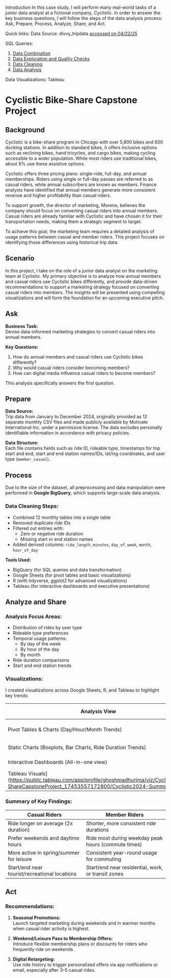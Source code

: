 Introduction
In this case study, I will perform many real-world tasks of a junior data analyst at a fictional company, Cyclistic. In order to answer the key business questions, I will follow the steps of the data analysis process: Ask, Prepare, Process, Analyze, Share, and Act.

Quick links:
Data Source: divvy_tripdata [accessed on 04/22/25](https://divvy-tripdata.s3.amazonaws.com/index.html)

SQL Queries:
01. [Data Combination](https://github.com/madhurima2902/Business-Analytics-Portfolio/blob/main/Capstone%20Project_Cyclistic%20bike-share%20analysis/01_Data%20Combination.sql)
02. [Data Exploration and Quality Checks](https://github.com/madhurima2902/Business-Analytics-Portfolio/blob/main/Capstone%20Project_Cyclistic%20bike-share%20analysis/02_Data_Exploration_%26_Quality_Checks.sql)
03. [Data Cleaning](https://github.com/madhurima2902/Business-Analytics-Portfolio/blob/main/Capstone%20Project_Cyclistic%20bike-share%20analysis/03_Data_Cleaning.sql)
04. [Data Analysis](https://github.com/madhurima2902/Business-Analytics-Portfolio/blob/main/Capstone%20Project_Cyclistic%20bike-share%20analysis/04_Data_Analysis.sql)

Data Visualizations: Tableau

# Cyclistic Bike-Share Capstone Project

## Background
Cyclistic is a bike-share program in Chicago with over 5,800 bikes and 600 docking stations. In addition to standard bikes, it offers inclusive options such as reclining bikes, hand tricycles, and cargo bikes, making cycling accessible to a wider population. While most riders use traditional bikes, about 8% use these assistive options.

Cyclistic offers three pricing plans: single-ride, full-day, and annual memberships. Riders using single or full-day passes are referred to as casual riders, while annual subscribers are known as members. Finance analysts have identified that annual members generate more consistent revenue and higher profitability than casual riders.

To support growth, the director of marketing, Moreno, believes the company should focus on converting casual riders into annual members. Casual riders are already familiar with Cyclistic and have chosen it for their transportation needs, making them a strategic segment to target.

To achieve this goal, the marketing team requires a detailed analysis of usage patterns between casual and member riders. This project focuses on identifying those differences using historical trip data.

## Scenario

In this project, I take on the role of a junior data analyst on the marketing team at Cyclistic. My primary objective is to analyze how annual members and casual riders use Cyclistic bikes differently, and provide data-driven recommendations to support a marketing strategy focused on converting casual riders into members. The insights will be presented using compelling visualizations and will form the foundation for an upcoming executive pitch.

## Ask

**Business Task:**  
Devise data-informed marketing strategies to convert casual riders into annual members.

**Key Questions:**
1. How do annual members and casual riders use Cyclistic bikes differently?
2. Why would casual riders consider becoming members?
3. How can digital media influence casual riders to become members?

This analysis specifically answers the first question.

## Prepare

**Data Source:**  
Trip data from January to December 2024, originally provided as 12 separate monthly CSV files and made publicly available by Motivate International Inc. under a permissive license. The data excludes personally identifiable information in accordance with privacy policies.

**Data Structure:**  
Each file contains fields such as ride ID, rideable type, timestamps for trip start and end, start and end station names/IDs, lat/lng coordinates, and user type (`member_casual`). 

## Process

Due to the size of the dataset, all preprocessing and data manipulation were performed in **Google BigQuery**, which supports large-scale data analysis.

### Data Cleaning Steps:
- Combined 12 monthly tables into a single table
- Removed duplicate ride IDs
- Filtered out entries with:
  - Zero or negative ride duration
  - Missing start or end station names
- Added derived columns: `ride_length_minutes`, `day_of_week`, `month`, `hour_of_day`

**Tools Used:**
- BigQuery (for SQL queries and data transformation)
- Google Sheets (for pivot tables and basic visualizations)
- R (with tidyverse, ggplot2 for advanced visualizations)
- Tableau (for interactive dashboards and executive presentations)

## Analyze and Share

### Analysis Focus Areas:
- Distribution of rides by user type
- Rideable type preferences
- Temporal usage patterns:
  - By day of the week
  - By hour of the day
  - By month
- Ride duration comparisons
- Start and end station trends

### Visualizations:
I created visualizations across Google Sheets, R, and Tableau to highlight key trends:

| Analysis View | Tool Used | Link |
|---------------|-----------|------|
| Pivot Tables & Charts (Day/Hour/Month Trends) | Google Sheets | [View Google Sheets](https://docs.google.com/spreadsheets/d/1hLZ32S3P3WnF_oUOJc5Lrw9-yDW97XnwFPIKercftM0/edit?gid=1747179733#gid=1747179733) |
| Static Charts (Boxplots, Bar Charts, Ride Duration Trends) | R (ggplot2) | [View R Visuals](#) |
| Interactive Dashboards (All-in-one view) | Tableau Public | [View 
 Tableau Visuals](https://public.tableau.com/app/profile/ghoshmadhurima/viz/CyclisticBike-ShareCapstoneProject_17453557172800/Cyclistic2024-Summary) |

### Summary of Key Findings:
| Casual Riders | Member Riders |
|---------------|----------------|
| Ride longer on average (2x duration) | Shorter, more consistent ride durations |
| Prefer weekends and daytime hours | Ride most during weekday peak hours (commute times) |
| More active in spring/summer for leisure | Consistent year-round usage for commuting |
| Start/end near tourist/recreational locations | Start/end near residential, work, or transit zones |

## Act

### Recommendations:

1. **Seasonal Promotions:**  
   Launch targeted marketing during weekends and in warmer months when casual rider activity is highest.

2. **Weekend/Leisure Pass to Membership Offers:**  
   Introduce flexible membership plans or discounts for riders who frequently ride on weekends.

3. **Digital Retargeting:**  
   Use ride history to trigger personalized offers via app notifications or email, especially after 3–5 casual rides.
